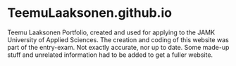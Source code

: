 # TeemuLaaksonen.github.io
Teemu Laaksonen Portfolio, created and used for applying to the JAMK University of Applied Sciences. The creation and coding of this website was part of the entry-exam.
Not exactly accurate, nor up to date. Some made-up stuff and unrelated information had to be added to get a fuller website.
